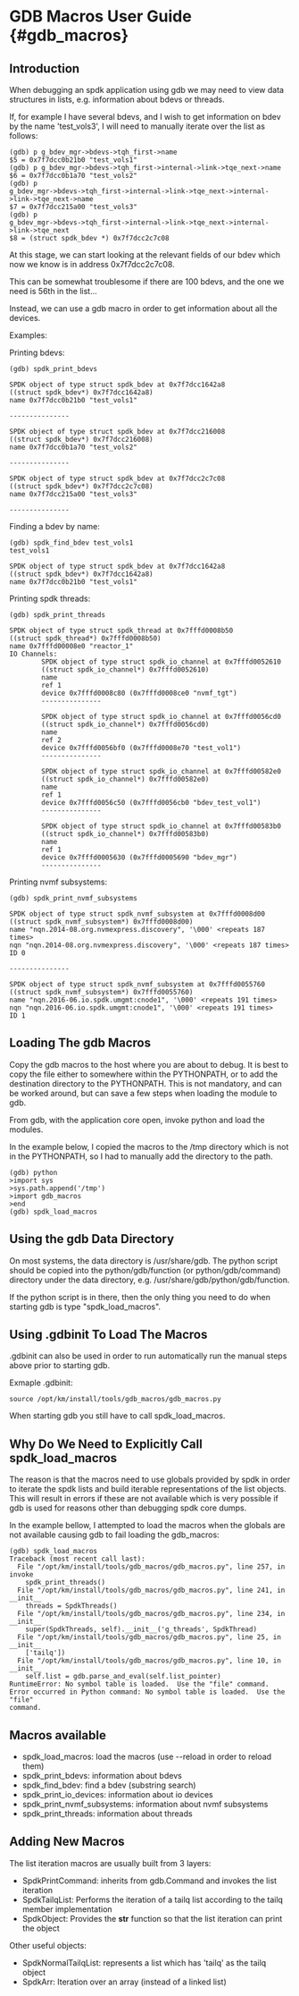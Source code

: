 # GDB Macros User Guide {#gdb_macros}

## Introduction

When debugging an spdk application using gdb we may need to view data structures
in lists, e.g. information about bdevs or threads.

If, for example I have several bdevs, and I wish to get information on bdev by
the name 'test_vols3', I will need to manually iterate over the list as follows:

~~~{.sh}
(gdb) p g_bdev_mgr->bdevs->tqh_first->name
$5 = 0x7f7dcc0b21b0 "test_vols1"
(gdb) p g_bdev_mgr->bdevs->tqh_first->internal->link->tqe_next->name
$6 = 0x7f7dcc0b1a70 "test_vols2"
(gdb) p
g_bdev_mgr->bdevs->tqh_first->internal->link->tqe_next->internal->link->tqe_next->name
$7 = 0x7f7dcc215a00 "test_vols3"
(gdb) p
g_bdev_mgr->bdevs->tqh_first->internal->link->tqe_next->internal->link->tqe_next
$8 = (struct spdk_bdev *) 0x7f7dcc2c7c08
~~~

At this stage, we can start looking at the relevant fields of our bdev which now
we know is in address 0x7f7dcc2c7c08.

This can be somewhat troublesome if there are 100 bdevs, and the one we need is
56th in the list...

Instead, we can use a gdb macro in order to get information about all the
devices.

Examples:

Printing bdevs:

~~~{.sh}
(gdb) spdk_print_bdevs

SPDK object of type struct spdk_bdev at 0x7f7dcc1642a8
((struct spdk_bdev*) 0x7f7dcc1642a8)
name 0x7f7dcc0b21b0 "test_vols1"

---------------

SPDK object of type struct spdk_bdev at 0x7f7dcc216008
((struct spdk_bdev*) 0x7f7dcc216008)
name 0x7f7dcc0b1a70 "test_vols2"

---------------

SPDK object of type struct spdk_bdev at 0x7f7dcc2c7c08
((struct spdk_bdev*) 0x7f7dcc2c7c08)
name 0x7f7dcc215a00 "test_vols3"

---------------
~~~

Finding a bdev by name:

~~~{.sh}
(gdb) spdk_find_bdev test_vols1
test_vols1

SPDK object of type struct spdk_bdev at 0x7f7dcc1642a8
((struct spdk_bdev*) 0x7f7dcc1642a8)
name 0x7f7dcc0b21b0 "test_vols1"
~~~

Printing  spdk threads:

~~~{.sh}
(gdb) spdk_print_threads

SPDK object of type struct spdk_thread at 0x7fffd0008b50
((struct spdk_thread*) 0x7fffd0008b50)
name 0x7fffd00008e0 "reactor_1"
IO Channels:
        SPDK object of type struct spdk_io_channel at 0x7fffd0052610
        ((struct spdk_io_channel*) 0x7fffd0052610)
        name
        ref 1
        device 0x7fffd0008c80 (0x7fffd0008ce0 "nvmf_tgt")
        ---------------

        SPDK object of type struct spdk_io_channel at 0x7fffd0056cd0
        ((struct spdk_io_channel*) 0x7fffd0056cd0)
        name
        ref 2
        device 0x7fffd0056bf0 (0x7fffd0008e70 "test_vol1")
        ---------------

        SPDK object of type struct spdk_io_channel at 0x7fffd00582e0
        ((struct spdk_io_channel*) 0x7fffd00582e0)
        name
        ref 1
        device 0x7fffd0056c50 (0x7fffd0056cb0 "bdev_test_vol1")
        ---------------

        SPDK object of type struct spdk_io_channel at 0x7fffd00583b0
        ((struct spdk_io_channel*) 0x7fffd00583b0)
        name
        ref 1
        device 0x7fffd0005630 (0x7fffd0005690 "bdev_mgr")
        ---------------
~~~

Printing nvmf subsystems:

~~~{.sh}
(gdb) spdk_print_nvmf_subsystems

SPDK object of type struct spdk_nvmf_subsystem at 0x7fffd0008d00
((struct spdk_nvmf_subsystem*) 0x7fffd0008d00)
name "nqn.2014-08.org.nvmexpress.discovery", '\000' <repeats 187 times>
nqn "nqn.2014-08.org.nvmexpress.discovery", '\000' <repeats 187 times>
ID 0

---------------

SPDK object of type struct spdk_nvmf_subsystem at 0x7fffd0055760
((struct spdk_nvmf_subsystem*) 0x7fffd0055760)
name "nqn.2016-06.io.spdk.umgmt:cnode1", '\000' <repeats 191 times>
nqn "nqn.2016-06.io.spdk.umgmt:cnode1", '\000' <repeats 191 times>
ID 1
~~~

## Loading The gdb Macros

Copy the gdb macros to the host where you are about to debug.
It is best to copy the file either to somewhere within the PYTHONPATH, or to add
the destination directory to the PYTHONPATH. This is not mandatory, and can be
worked around, but can save a few steps when loading the module to gdb.

From gdb, with the application core open, invoke python and load the modules.

In the example below, I copied the macros to the /tmp directory which is not in
the PYTHONPATH, so I had to manually add the directory to the path.

~~~{.sh}
(gdb) python
>import sys
>sys.path.append('/tmp')
>import gdb_macros
>end
(gdb) spdk_load_macros
~~~

## Using the gdb Data Directory

On most systems, the data directory is /usr/share/gdb. The python script should
be copied into the python/gdb/function (or python/gdb/command) directory under
the data directory, e.g. /usr/share/gdb/python/gdb/function.

If the python script is in there, then the only thing you need to do when
starting gdb is type "spdk_load_macros".

## Using .gdbinit To Load The Macros

.gdbinit can also be used in order to run automatically run the manual steps
above prior to starting gdb.

Exmaple .gdbinit:

~~~{.sh}
source /opt/km/install/tools/gdb_macros/gdb_macros.py
~~~

When starting gdb you still have to call spdk_load_macros.

## Why Do We Need to Explicitly Call spdk_load_macros

The reason is that the macros need to use globals provided by spdk in order to
iterate the spdk lists and build iterable representations of the list objects.
This will result in errors if these are not available which is very possible if
gdb is used for reasons other than debugging spdk core dumps.

In the example bellow, I attempted to load the macros when the globals are not
available causing gdb to fail loading the gdb_macros:

~~~{.sh}
(gdb) spdk_load_macros
Traceback (most recent call last):
  File "/opt/km/install/tools/gdb_macros/gdb_macros.py", line 257, in invoke
    spdk_print_threads()
  File "/opt/km/install/tools/gdb_macros/gdb_macros.py", line 241, in __init__
    threads = SpdkThreads()
  File "/opt/km/install/tools/gdb_macros/gdb_macros.py", line 234, in __init__
    super(SpdkThreads, self).__init__('g_threads', SpdkThread)
  File "/opt/km/install/tools/gdb_macros/gdb_macros.py", line 25, in __init__
    ['tailq'])
  File "/opt/km/install/tools/gdb_macros/gdb_macros.py", line 10, in __init__
    self.list = gdb.parse_and_eval(self.list_pointer)
RuntimeError: No symbol table is loaded.  Use the "file" command.
Error occurred in Python command: No symbol table is loaded.  Use the "file"
command.
~~~

## Macros available

- spdk_load_macros: load the macros (use --reload in order to reload them)
- spdk_print_bdevs: information about bdevs
- spdk_find_bdev: find a bdev (substring search)
- spdk_print_io_devices: information about io devices
- spdk_print_nvmf_subsystems: information about nvmf subsystems
- spdk_print_threads: information about threads

## Adding New Macros

The list iteration macros are usually built from 3 layers:

- SpdkPrintCommand: inherits from gdb.Command and invokes the list iteration
- SpdkTailqList: Performs the iteration of a tailq list according to the tailq
  member implementation
- SpdkObject: Provides the __str__ function so that the list iteration can print
  the object

Other useful objects:

- SpdkNormalTailqList: represents a list which has 'tailq' as the tailq object
- SpdkArr: Iteration over an array (instead of a linked list)
